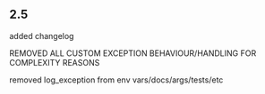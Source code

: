 ## 2.5

added changelog

REMOVED ALL CUSTOM EXCEPTION BEHAVIOUR/HANDLING FOR COMPLEXITY REASONS

removed log_exception from env vars/docs/args/tests/etc

